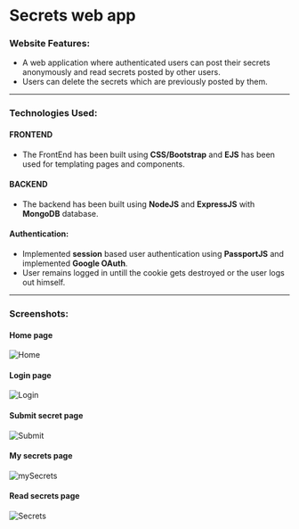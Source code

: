 # Secrets web app

### Website Features:

* A web application where authenticated users can post their secrets anonymously and read secrets posted by other users.
* Users can delete the secrets which are previously posted by them.

<hr>

### Technologies Used: 

#### FRONTEND

* The FrontEnd has been built using **CSS/Bootstrap** and **EJS** has been used for templating pages and components.

#### BACKEND

*  The backend has been built using **NodeJS** and **ExpressJS** with **MongoDB** database.

#### Authentication:

* Implemented **session** based user authentication using **PassportJS** and implemented **Google OAuth**.
* User remains logged in untill the cookie gets destroyed or the user logs out himself.

<hr>

### Screenshots:

#### Home page

![Home](https://user-images.githubusercontent.com/57177498/120312418-504e8a80-c2f6-11eb-8b96-fc07cf10afed.jpg)

#### Login page

![Login](https://user-images.githubusercontent.com/57177498/120312570-83911980-c2f6-11eb-89b8-a0a353bda98c.jpg)

#### Submit secret page

![Submit](https://user-images.githubusercontent.com/57177498/120312652-a28fab80-c2f6-11eb-897f-867b3eb80019.jpg)

#### My secrets page

![mySecrets](https://user-images.githubusercontent.com/57177498/120312857-e08ccf80-c2f6-11eb-92c5-c32398ab259c.jpg)

#### Read secrets page

![Secrets](https://user-images.githubusercontent.com/57177498/120312959-02865200-c2f7-11eb-9f67-363a6a4549aa.jpg)

